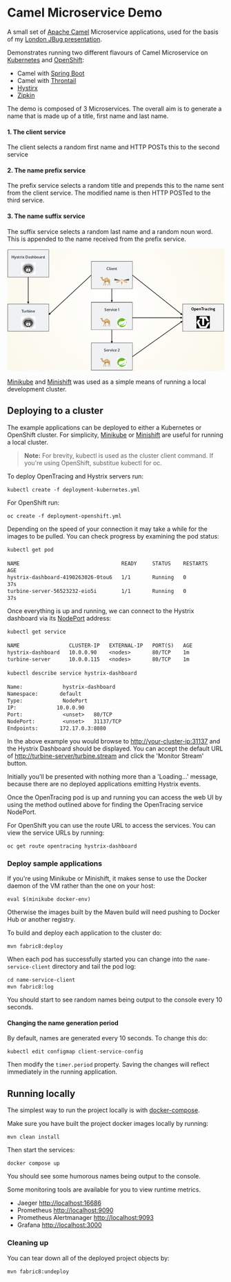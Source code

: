 # Camel Microservice Demo

A small set of [Apache Camel](http://camel.apache.org) Microservice applications, used for the basis of my [London JBug presentation](http://www.meetup.com/JBoss-User-Group/events/234803660/).

Demonstrates running two different flavours of Camel Microservice on [Kubernetes](http://kubernetes.io/) and [OpenShift](https://www.openshift.com/):

* Camel with [Spring Boot](https://projects.spring.io/spring-boot/)
* Camel with [Throntail](https://thorntail.io/)
* [Hystirx](https://github.com/Netflix/Hystrix)
* [Zipkin](http://zipkin.io/)

The demo is composed of 3 Microservices. The overall aim is to generate a name that is made up of a
title, first name and last name.

#### 1. The client service

The client selects a random first name and HTTP POSTs this to the second service

#### 2. The name prefix service

The prefix service selects a random title and prepends this to the name sent from the client service. The modified name is then HTTP POSTed to the third service.

#### 3. The name suffix service

The suffix service selects a random last name and a random noun word. This is appended to the name
received from the prefix service.

![Camel Microservice Demo](assets/diagram.png)

[Minikube](https://github.com/kubernetes/minikube) and [Minishift](https://github.com/jimmidyson/minishift) was used as a simple means of running a local development cluster.

## Deploying to a cluster

The example applications can be deployed to either a Kubernetes or OpenShift cluster. For simplicity, [Minikube](https://github.com/kubernetes/minikube) or [Minishift](https://github.com/jimmidyson/minishift) are useful for running a local cluster.

> __Note:__ For brevity, kubectl is used as the cluster client command. If you're using OpenShift,
substitue kubectl for oc.

To deploy OpenTracing and Hystrix servers run:

    kubectl create -f deployment-kubernetes.yml

For OpenShift run:

    oc create -f deployment-openshift.yml

Depending on the speed of your connection it may take a while for the images to be pulled. You
can check progress by examining the pod status:

    kubectl get pod

    NAME                                 READY     STATUS    RESTARTS   AGE
    hystrix-dashboard-4190263026-0tou6   1/1       Running   0          37s
    turbine-server-56523232-eio5i        1/1       Running   0          37s

Once everything is up and running, we can connect to the Hystrix dashboard via its [NodePort](http://kubernetes.io/docs/user-guide/services/#type-nodeport) address:

    kubectl get service

    NAME                CLUSTER-IP   EXTERNAL-IP   PORT(S)   AGE
    hystrix-dashboard   10.0.0.90    <nodes>       80/TCP    1m
    turbine-server      10.0.0.115   <nodes>       80/TCP    1m

    kubectl describe service hystrix-dashboard

    Name:			  hystrix-dashboard
    Namespace:	     default
    Type:			  NodePort
    IP:			    10.0.0.90
    Port:			  <unset>	80/TCP
    NodePort:		  <unset>	31137/TCP
    Endpoints:	     172.17.0.3:8080

In the above example you would browse to [http://your-cluster-ip:31137]() and the Hystrix Dashboard should be displayed. You can accept the default URL of [http://turbine-server/turbine.stream]() and click the 'Monitor Stream' button.

Initially you'll be presented with nothing more than a 'Loading...' message, because there are
no deployed applications emitting Hystrix events.

Once the OpenTracing pod is up and running you can access the web UI by using the method outlined above for finding the OpenTracing service NodePort.

For OpenShift you can use the route URL to access the services. You can view the service URLs by running:

    oc get route opentracing hystrix-dashboard

### Deploy sample applications

If you're using Minikube or Minishift, it makes sense to use the Docker daemon of the VM rather than the one on your host:

    eval $(minikube docker-env)

Otherwise the images built by the Maven build will need pushing to Docker Hub or another registry.

To build and deploy each application to the cluster do:

    mvn fabric8:deploy

When each pod has successfully started you can change into the `name-service-client` directory and tail the pod log:

    cd name-service-client
    mvn fabric8:log

You should start to see random names being output to the console every 10 seconds.

#### Changing the name generation period

By default, names are generated every 10 seconds. To change this do:

    kubectl edit configmap client-service-config

Then modify the `timer.period` property. Saving the changes will reflect immediately in the running application.

## Running locally

The simplest way to run the project locally is with [docker-compose](https://docs.docker.com/compose/).

Make sure you have built the project docker images locally by running:

    mvn clean install

Then start the services:

    docker compose up

You should see some humorous names being output to the console.

Some monitoring tools are available for you to view runtime metrics.

* Jaeger [http://localhost:16686](http://localhost:16686)
* Prometheus [http://localhost:9090](http://localhost:9090)
* Prometheus Alertmanager [http://localhost:9093](http://localhost:9093)
* Grafana [http://localhost:3000](http://localhost:3000)

### Cleaning up

You can tear down all of the deployed project objects by:

    mvn fabric8:undeploy
